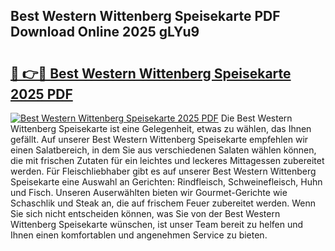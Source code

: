 ## Best Western Wittenberg Speisekarte PDF Download Online 2025 gLYu9

# <h2><a href="http://gc9wo6.nevu.top/?p=Best+Western+Wittenberg+Speisekarte">🔗 👉🔴 Best Western Wittenberg Speisekarte 2025 PDF</a></h2>

[![Best Western Wittenberg Speisekarte 2025 PDF](https://i.imgur.com/dBaPXMq.png)](http://gc9wo6.nevu.top/?p=Best+Western+Wittenberg+Speisekarte)
Die Best Western Wittenberg Speisekarte ist eine Gelegenheit, etwas zu wählen, das Ihnen gefällt. Auf unserer Best Western Wittenberg Speisekarte empfehlen wir einen Salatbereich, in dem Sie aus verschiedenen Salaten wählen können, die mit frischen Zutaten für ein leichtes und leckeres Mittagessen zubereitet werden. Für Fleischliebhaber gibt es auf unserer Best Western Wittenberg Speisekarte eine Auswahl an Gerichten: Rindfleisch, Schweinefleisch, Huhn und Fisch. Unseren Auserwählten bieten wir Gourmet-Gerichte wie Schaschlik und Steak an, die auf frischem Feuer zubereitet werden. Wenn Sie sich nicht entscheiden können, was Sie von der Best Western Wittenberg Speisekarte wünschen, ist unser Team bereit zu helfen und Ihnen einen komfortablen und angenehmen Service zu bieten.
